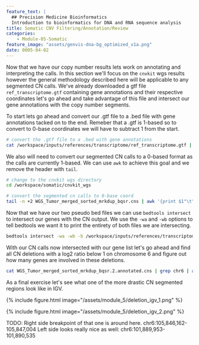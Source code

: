 ```yaml
---
feature_text: |
  ## Precision Medicine Bioinformatics
  Introduction to bioinformatics for DNA and RNA sequence analysis
title: Somatic CNV Filtering/Annotation/Review
categories:
    - Module-05-Somatic
feature_image: "assets/genvis-dna-bg_optimized_v1a.png"
date: 0005-04-02
---
```


Now that we have our copy number results lets work on annotating and interpreting the calls. In this section we'll focus on the `cnvkit` wgs results however the general methodology described here will be applicable to any segmented CN calls. We've already downloaded a gtf file `ref_transcriptome.gtf` containing gene annotations and their respective coordinates let's go ahead and take advantage of this file and intersect our gene annotations with the copy number segments.

To start lets go ahead and convert our .gtf file to a .bed file with gene annotations tacked on to the end. Remeber that a .gtf is 1-based so to convert to 0-base coordinates we will have to subtract 1 from the start.

```bash
# convert the .gtf file to a .bed with gene annotations
cat /workspace/inputs/references/transcriptome/ref_transcriptome.gtf | grep -w gene | tr ";" "\t" | cut -f 1,4,5,11 | tr -d "\"" | tr -d "gene_name " | awk '{print $1"\t"$2-1"\t"$3"\t"$4}' > /workspace/inputs/references/transcriptome/gene_annotation.bed
```

We also will need to convert our segmented CN calls to a 0-based format as the calls are currently 1-based. We can use `awk` to achieve this goal and we remove the header with `tail`.

```bash
# change to the cnvkit wgs directory
cd /workspace/somatic/cnvkit_wgs

# convert the segmented cn calls to 0-base coord
tail -n +2 WGS_Tumor_merged_sorted_mrkdup_bqsr.cns | awk '{print $1"\t"$2-1"\t"$3"\t"$4"\t"$5"\t"$6"\t"$7"\t"$8}' > WGS_Tumor_merged_sorted_mrkdup_bqsr.2.cns
```

Now that we have our two pseudo bed files we can use `bedtools intersect` to intersect our genes with the CN output. We use the `-wa` and `-wb` options to tell bedtools we want it to print the entirety of both files we are intersecting.

```bash
bedtools intersect -wa -wb -b /workspace/inputs/references/transcriptome/gene_annotation.bed -a WGS_Tumor_merged_sorted_mrkdup_bqsr.2.cns > WGS_Tumor_merged_sorted_mrkdup_bqsr.2.annotated.cns
```

With our CN calls now intersected with our gene list let's go ahead and find all CN deletions with a log2 ratio below 1 on chromosome 6 and figure out how many genes are involved in these deletions.

```bash
cat WGS_Tumor_merged_sorted_mrkdup_bqsr.2.annotated.cns | grep chr6 | awk '{if($5 < -1) print $0}' | cut -f 12 | sort | uniq | wc -l
```

As a final exercise let's see what one of the more drastic CN segmented regions look like in IGV.

{% include figure.html image="/assets/module_5/deletion_igv_1.png" %}

{% include figure.html image="/assets/module_5/deletion_igv_2.png" %}

TODO:
Right side breakpoint of that one is around here.  chr6:105,846,162-105,847,004
Left side looks really nice as well: chr6:101,889,953-101,890,535
